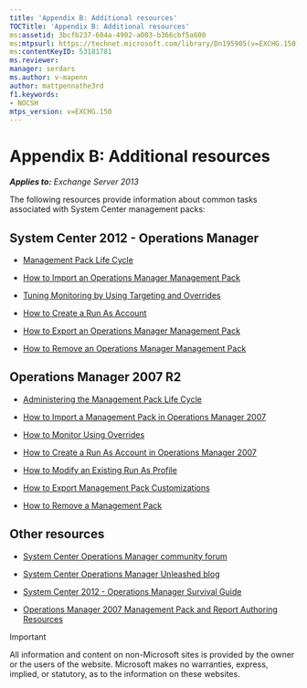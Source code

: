 ```yaml
---
title: 'Appendix B: Additional resources'
TOCTitle: 'Appendix B: Additional resources'
ms:assetid: 3bcfb237-604a-4902-a003-b366cbf5a600
ms:mtpsurl: https://technet.microsoft.com/library/Dn195905(v=EXCHG.150)
ms:contentKeyID: 53181781
ms.reviewer: 
manager: serdars
ms.author: v-mapenn
author: mattpennathe3rd
f1.keywords:
- NOCSH
mtps_version: v=EXCHG.150
---
```


# Appendix B: Additional resources

_**Applies to:** Exchange Server 2013_

The following resources provide information about common tasks associated with System Center management packs:

## System Center 2012 - Operations Manager

- [Management Pack Life Cycle](https://docs.microsoft.com/previous-versions/system-center/system-center-2012-R2/hh212732(v=sc.12))

- [How to Import an Operations Manager Management Pack](https://docs.microsoft.com/previous-versions/system-center/system-center-2012-R2/hh212691(v=sc.12))

- [Tuning Monitoring by Using Targeting and Overrides](https://docs.microsoft.com/previous-versions/system-center/system-center-2012-R2/hh230704(v=sc.12))

- [How to Create a Run As Account](https://docs.microsoft.com/previous-versions/system-center/system-center-2012-R2/hh321655(v=sc.12))

- [How to Export an Operations Manager Management Pack](https://docs.microsoft.com/previous-versions/system-center/system-center-2012-R2/hh320149(v=sc.12))

- [How to Remove an Operations Manager Management Pack](https://docs.microsoft.com/previous-versions/system-center/system-center-2012-R2/hh230746(v=sc.12))

## Operations Manager 2007 R2

- [Administering the Management Pack Life Cycle](https://docs.microsoft.com/previous-versions/system-center/operations-manager-2007-r2/cc974486(v=technet.10))

- [How to Import a Management Pack in Operations Manager 2007](https://docs.microsoft.com/previous-versions/system-center/operations-manager-2007-r2/cc974494(v=technet.10))

- [How to Monitor Using Overrides](https://docs.microsoft.com/previous-versions/system-center/operations-manager-2007-r2/bb309719(v=technet.10))

- [How to Create a Run As Account in Operations Manager 2007](https://docs.microsoft.com/previous-versions/system-center/operations-manager-2007-r2/bb309445(v=technet.10))

- [How to Modify an Existing Run As Profile](https://docs.microsoft.com/previous-versions/system-center/operations-manager-2007-r2/dd891202(v=technet.10))

- [How to Export Management Pack Customizations](https://docs.microsoft.com/previous-versions/system-center/operations-manager-2007-r2/cc974487(v=technet.10))

- [How to Remove a Management Pack](https://docs.microsoft.com/previous-versions/system-center/operations-manager-2007-r2/cc974489(v=technet.10))

## Other resources

- [System Center Operations Manager community forum](https://go.microsoft.com/fwlink/?linkid=179635)

- [System Center Operations Manager Unleashed blog](https://opsmgrunleashed.wordpress.com/)

- [System Center 2012 - Operations Manager Survival Guide](https://go.microsoft.com/fwlink/?linkid=246383)

- [Operations Manager 2007 Management Pack and Report Authoring Resources](https://go.microsoft.com/fwlink/?linkid=246388)

> [!IMPORTANT]
> All information and content on non-Microsoft sites is provided by the owner or the users of the website. Microsoft makes no warranties, express, implied, or statutory, as to the information on these websites.
